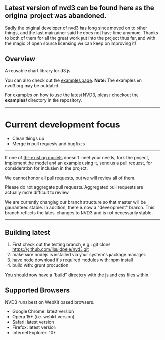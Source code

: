 
## Latest version of nvd3 can be found here as the original project was abandoned.

Sadly the original developer of nvd3 has long since moved on to other things, and the
last maintainer said he does not have time anymore.  Thanks to both of them for all the
great work put into the project thus far, and with the magic of open source licensing
we can keep on improving it!

## Overview
A reusable chart library for d3.js

You can also check out the [examples page](http://nvd3.org/ghpages/examples.html).
**Note:** The examples on nvd3.org may be outdated.

For examples on how to use the latest NVD3, please checkout the **examples/** directory in the repository.

---

# Current development focus

- Clean things up
- Merge in pull requests and bugfixes

---

If one of [the existing models](https://github.com/novus/nvd3/tree/master/src/models)
doesn't meet your needs, fork the project, implement the model and an example using it,
send us a pull request, for consideration for inclusion in the project.

We cannot honor all pull requests, but we will review all of them.

Please do not aggregate pull requests. Aggregated pull requests are actually more difficult to review.

We are currently changing our branch structure so that master will be gauranteed stable. In addition,
there is now a "development" branch. This branch reflects the latest changes to NVD3 and is not necessarily stable.

---

## Building latest

1. First check out the testing branch, e.g.:  git clone https://github.com/liquidpele/nvd3.git
2. make sure nodejs is installed via your system's package manager.
3. have node download it's required modules with:  npm install
4. build with:  grunt production

You should now have a "build" directory with the js and css files within.

## Supported Browsers
NVD3 runs best on WebKit based browsers.

* Google Chrome: latest version
* Opera 15+ (i.e. webkit version)
* Safari: latest version
* Firefox: latest version
* Internet Explorer: 10+
